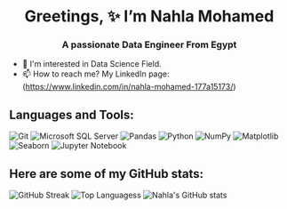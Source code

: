 <h1 align="center"> Greetings, ✨ I’m Nahla Mohamed </h1>
<h3 align="center"> A passionate Data Engineer From Egypt </h3>

- 🔭 I'm interested in Data Science Field.
- 📫 How to reach me? My LinkedIn page: (https://www.linkedin.com/in/nahla-mohamed-177a15173/)


## Languages and Tools:
![Git](https://img.shields.io/badge/Git-F05032?style=for-the-badge&logo=git&logoColor=white)
![Microsoft SQL Server](https://img.shields.io/badge/Microsoft%20SQL%20Server-CC2927?style=for-the-badge&logo=microsoftsqlserver&logoColor=white)
![Pandas](https://img.shields.io/badge/Pandas-150458?style=for-the-badge&logo=pandas&logoColor=white)
![Python](https://img.shields.io/badge/Python-3776AB?style=for-the-badge&logo=python&logoColor=white)
![NumPy](https://img.shields.io/badge/NumPy-150458?style=for-the-badge&logo=pandas&logoColor=white)
![Matplotlib](https://img.shields.io/badge/Matplotlib-150458?style=for-the-badge&logo=pandas&logoColor=white)
![Seaborn](https://img.shields.io/badge/Seaborn-417BAF?style=for-the-badge)
![Jupyter Notebook](https://img.shields.io/badge/JupyterNotebook-F05032?style=for-the-badge&logo=git&logoColor=white)

## Here are some of my GitHub stats:
![GitHub Streak](https://github-readme-streak-stats.herokuapp.com/?user=nahlarmash&theme=dark)
![Top Languagess](https://github-readme-stats.vercel.app/api/top-langs?username=nahlarmash&show_icons=true&theme=dark&layout=compact)
![Nahla's GitHub stats](https://github-readme-stats.vercel.app/api?username=nahlarmash&show_icons=true&theme=dark)

<!---
nahlarmash/nahlarmash is a ✨ special ✨ repository because its `README.md` (this file) appears on your GitHub profile.
You can click the Preview link to take a look at your changes.
--->
